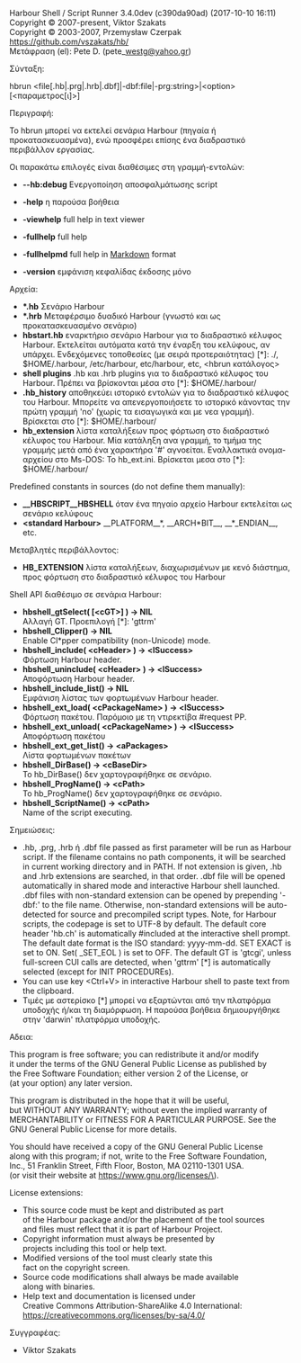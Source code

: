 Harbour Shell / Script Runner 3.4.0dev \(c390da90ad\) \(2017-10-10 16:11\)  
Copyright &copy; 2007-present, Viktor Szakats  
Copyright &copy; 2003-2007, Przemysław Czerpak  
<https://github.com/vszakats/hb/>  
Μετάφραση \(el\): Pete D. \(pete\_westg@yahoo.gr\)  

Σύνταξη:  
  
  hbrun &lt;file\[.hb|.prg|.hrb|.dbf\]|-dbf:file|-prg:string&gt;|&lt;option&gt; \[&lt;παραμετρος\[ι\]&gt;\]  
  
Περιγραφή:  


  Το hbrun μπορεί να εκτελεί σενάρια Harbour \(πηγαία ή προκατασκευασμένα\), ενώ προσφέρει επίσης ένα διαδραστικό περιβάλλον εργασίας.
  
Οι παρακάτω επιλογές είναι διαθέσιμες στη γραμμή-εντολών:  


 - **--hb:debug** Ενεργοποίηση αποσφαλμάτωσης script


 - **-help** η παρούσα βοήθεια
 - **-viewhelp** full help in text viewer
 - **-fullhelp** full help
 - **-fullhelpmd** full help in [Markdown](https://daringfireball.net/projects/markdown/) format
 - **-version** εμφάνιση κεφαλίδας έκδοσης μόνο
  
Αρχεία:  


 - **\*.hb** Σενάριο Harbour
 - **\*.hrb** Μεταφέρσιμο δυαδικό Harbour \(γνωστό και ως προκατασκευασμένο σενάριο\)
 - **hbstart.hb** εναρκτήριο σενάριο Harbour για το διαδραστικό κέλυφος Harbour. Εκτελείται αυτόματα κατά την έναρξη του κελύφους, αν υπάρχει. Ενδεχόμενες τοποθεσίες \(με σειρά προτεραιότητας\) \[\*\]: ./, $HOME/.harbour, /etc/harbour, etc/harbour, etc, &lt;hbrun κατάλογος&gt;
 - **shell plugins** .hb και .hrb plugins για το διαδραστικό κέλυφος του Harbour. Πρέπει να βρίσκονται μέσα στο \[\*\]: $HOME/.harbour/
 - **.hb\_history** αποθηκεύει ιστορικό εντολών για το διαδραστικό κέλυφος του Harbour. Μπορείτε να απενεργοποιήσετε το ιστορικό κάνοντας την πρώτη γραμμή 'no' \(χωρίς τα εισαγωγικά και με νεα γραμμή\). Βρίσκεται στο \[\*\]: $HOME/.harbour/
 - **hb\_extension** λίστα καταλήξεων προς φόρτωση στο διαδραστικό κέλυφος του Harbour. Μία κατάληξη ανα γραμμή, το τμήμα της γραμμής μετά από ένα χαρακτήρα '\#' αγνοείται. Εναλλακτικά ονομα-αρχείου στο Ms-DOS: Το hb\_ext.ini. Βρίσκεται μεσα στο \[\*\]: $HOME/.harbour/


Predefined constants in sources \(do not define them manually\):


 - **\_\_HBSCRIPT\_\_HBSHELL** όταν ένα πηγαίο αρχείο Harbour εκτελείται ως σενάριο κελύφους
 - **&lt;standard Harbour&gt;** \_\_PLATFORM\_\_\*, \_\_ARCH\*BIT\_\_, \_\_\*\_ENDIAN\_\_, etc.
  
Μεταβλητές περιβάλλοντος:  


 - **HB\_EXTENSION** λίστα καταλήξεων, διαχωρισμένων με κενό διάστημα, προς φόρτωση στο διαδραστικό κέλυφος του Harbour
  
Shell API διαθέσιμο σε σενάρια Harbour:  


 - **hbshell\_gtSelect\( \[&lt;cGT&gt;\] \) -&gt; NIL**  
Αλλαγή GT. Προεπιλογή \[\*\]: 'gttrm'
 - **hbshell\_Clipper\(\) -&gt; NIL**  
Enable Cl\*pper compatibility \(non-Unicode\) mode.
 - **hbshell\_include\( &lt;cHeader&gt; \) -&gt; &lt;lSuccess&gt;**  
Φόρτωση Harbour header.
 - **hbshell\_uninclude\( &lt;cHeader&gt; \) -&gt; &lt;lSuccess&gt;**  
Αποφόρτωση Harbour header.
 - **hbshell\_include\_list\(\) -&gt; NIL**  
Εμφάνιση λίστας των φορτωμένων Harbour header.
 - **hbshell\_ext\_load\( &lt;cPackageName&gt; \) -&gt; &lt;lSuccess&gt;**  
Φόρτωση πακέτου. Παρόμοιο με τη ντιρεκτίβα \#request PP.
 - **hbshell\_ext\_unload\( &lt;cPackageName&gt; \) -&gt; &lt;lSuccess&gt;**  
Αποφόρτωση πακέτου
 - **hbshell\_ext\_get\_list\(\) -&gt; &lt;aPackages&gt;**  
Λίστα φορτωμένων πακέτων
 - **hbshell\_DirBase\(\) -&gt; &lt;cBaseDir&gt;**  
Το hb\_DirBase\(\) δεν χαρτογραφήθηκε σε σενάριο.
 - **hbshell\_ProgName\(\) -&gt; &lt;cPath&gt;**  
Το hb\_ProgName\(\) δεν χαρτογραφήθηκε σε σενάριο.
 - **hbshell\_ScriptName\(\) -&gt; &lt;cPath&gt;**  
Name of the script executing.
  
Σημειώσεις:  


  - .hb, .prg, .hrb ή .dbf file passed as first parameter will be run as Harbour script. If the filename contains no path components, it will be searched in current working directory and in PATH. If not extension is given, .hb and .hrb extensions are searched, in that order. .dbf file will be opened automatically in shared mode and interactive Harbour shell launched. .dbf files with non-standard extension can be opened by prepending '-dbf:' to the file name. Otherwise, non-standard extensions will be auto-detected for source and precompiled script types. Note, for Harbour scripts, the codepage is set to UTF-8 by default. The default core header 'hb.ch' is automatically \#included at the interactive shell prompt. The default date format is the ISO standard: yyyy-mm-dd. SET EXACT is set to ON. Set\( \_SET\_EOL \) is set to OFF. The default GT is 'gtcgi', unless full-screen CUI calls are detected, when 'gttrm' \[\*\] is automatically selected \(except for INIT PROCEDUREs\).
  - You can use key &lt;Ctrl\+V&gt; in interactive Harbour shell to paste text from the clipboard.
  - Τιμές με αστερίσκο \[\*\] μπορεί να εξαρτώνται από την πλατφόρμα υποδοχής ή/και τη διαμόρφωση. Η παρούσα βοήθεια δημιουργήθηκε στην 'darwin' πλατφόρμα υποδοχής.
  
Αδεια:  


  This program is free software; you can redistribute it and/or modify  
it under the terms of the GNU General Public License as published by  
the Free Software Foundation; either version 2 of the License, or  
\(at your option\) any later version.  
  
This program is distributed in the hope that it will be useful,  
but WITHOUT ANY WARRANTY; without even the implied warranty of  
MERCHANTABILITY or FITNESS FOR A PARTICULAR PURPOSE.  See the  
GNU General Public License for more details.  
  
You should have received a copy of the GNU General Public License  
along with this program; if not, write to the Free Software Foundation,  
Inc., 51 Franklin Street, Fifth Floor, Boston, MA 02110-1301 USA.  
\(or visit their website at https://www.gnu.org/licenses/\).  
  
License extensions:  
  - This source code must be kept and distributed as part  
    of the Harbour package and/or the placement of the tool sources  
    and files must reflect that it is part of Harbour Project.  
  - Copyright information must always be presented by  
    projects including this tool or help text.  
  - Modified versions of the tool must clearly state this  
    fact on the copyright screen.  
  - Source code modifications shall always be made available  
    along with binaries.  
  - Help text and documentation is licensed under  
    Creative Commons Attribution-ShareAlike 4.0 International:  
    https://creativecommons.org/licenses/by-sa/4.0/  

  
Συγγραφέας:  


 - Viktor Szakats 
